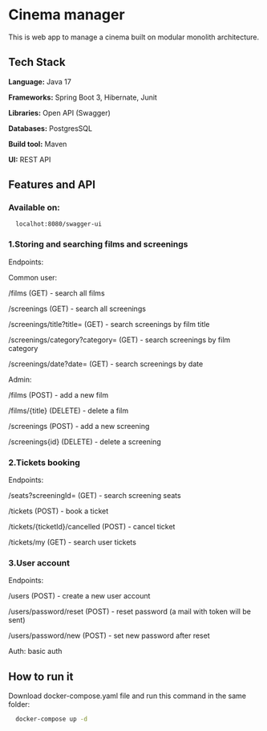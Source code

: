 
# Cinema manager

This is web app to manage a cinema built on modular monolith architecture.




## Tech Stack

**Language:** Java 17

**Frameworks:** Spring Boot 3, Hibernate, Junit

**Libraries:** Open API (Swagger)

**Databases:** PostgresSQL

**Build tool:** Maven

**UI:** REST API


## Features and API

### Available on:
```http
  localhot:8080/swagger-ui
```

### 1.Storing and searching films and screenings

Endpoints:

Common user:

/films (GET) - search all films

/screenings (GET) - search all screenings

/screenings/title?title= (GET) - search screenings by film title

/screenings/category?category= (GET) - search screenings by film category

/screenings/date?date= (GET) - search screenings by date

Admin:

/films (POST) - add a new film

/films/{title} (DELETE) - delete a film

/screenings (POST) - add a new screening

/screenings{id} (DELETE) - delete a screening

### 2.Tickets booking

Endpoints:

/seats?screeningId= (GET) - search screening seats

/tickets (POST) - book a ticket

/tickets/{ticketId}/cancelled (POST) - cancel ticket

/tickets/my (GET) - search user tickets

### 3.User account

Endpoints:

/users (POST) - create a new user account

/users/password/reset (POST) - reset password (a mail with token will be sent)

/users/password/new (POST) - set new password after reset

Auth: basic auth

## How to run it

Download docker-compose.yaml file and run this command in the same folder:

```bash
  docker-compose up -d
```
    